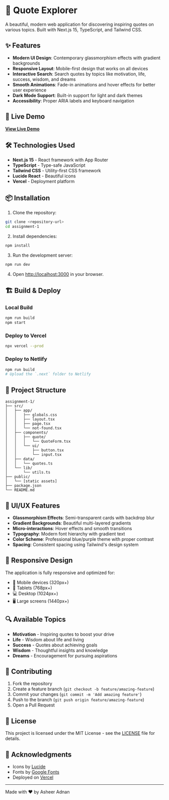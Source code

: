 # 🌟 Quote Explorer

A beautiful, modern web application for discovering inspiring quotes on various topics. Built with Next.js 15, TypeScript, and Tailwind CSS.

## ✨ Features

- **Modern UI Design**: Contemporary glassmorphism effects with gradient backgrounds
- **Responsive Layout**: Mobile-first design that works on all devices
- **Interactive Search**: Search quotes by topics like motivation, life, success, wisdom, and dreams
- **Smooth Animations**: Fade-in animations and hover effects for better user experience
- **Dark Mode Support**: Built-in support for light and dark themes
- **Accessibility**: Proper ARIA labels and keyboard navigation

## 🚀 Live Demo

**[View Live Demo](https://assignment-1-evdrgfyxq-asheeradnan-gmailcoms-projects.vercel.app)**

## 🛠️ Technologies Used

- **Next.js 15** - React framework with App Router
- **TypeScript** - Type-safe JavaScript
- **Tailwind CSS** - Utility-first CSS framework
- **Lucide React** - Beautiful icons
- **Vercel** - Deployment platform

## 📦 Installation

1. Clone the repository:
```bash
git clone <repository-url>
cd assignment-1
```

2. Install dependencies:
```bash
npm install
```

3. Run the development server:
```bash
npm run dev
```

4. Open [http://localhost:3000](http://localhost:3000) in your browser.

## 🏗️ Build & Deploy

### Local Build
```bash
npm run build
npm start
```

### Deploy to Vercel
```bash
npx vercel --prod
```

### Deploy to Netlify
```bash
npm run build
# Upload the `.next` folder to Netlify
```

## 📁 Project Structure

```
assignment-1/
├── src/
│   ├── app/
│   │   ├── globals.css
│   │   ├── layout.tsx
│   │   ├── page.tsx
│   │   └── not-found.tsx
│   ├── components/
│   │   ├── quote/
│   │   │   └── QuoteForm.tsx
│   │   └── ui/
│   │       ├── button.tsx
│   │       └── input.tsx
│   ├── data/
│   │   └── quotes.ts
│   └── lib/
│       └── utils.ts
├── public/
│   └── [static assets]
├── package.json
└── README.md
```

## 🎨 UI/UX Features

- **Glassmorphism Effects**: Semi-transparent cards with backdrop blur
- **Gradient Backgrounds**: Beautiful multi-layered gradients
- **Micro-interactions**: Hover effects and smooth transitions
- **Typography**: Modern font hierarchy with gradient text
- **Color Scheme**: Professional blue/purple theme with proper contrast
- **Spacing**: Consistent spacing using Tailwind's design system

## 📱 Responsive Design

The application is fully responsive and optimized for:
- 📱 Mobile devices (320px+)
- 📱 Tablets (768px+)
- 💻 Desktop (1024px+)
- 🖥️ Large screens (1440px+)

## 🔍 Available Topics

- **Motivation** - Inspiring quotes to boost your drive
- **Life** - Wisdom about life and living
- **Success** - Quotes about achieving goals
- **Wisdom** - Thoughtful insights and knowledge
- **Dreams** - Encouragement for pursuing aspirations

## 🤝 Contributing

1. Fork the repository
2. Create a feature branch (`git checkout -b feature/amazing-feature`)
3. Commit your changes (`git commit -m 'Add amazing feature'`)
4. Push to the branch (`git push origin feature/amazing-feature`)
5. Open a Pull Request

## 📄 License

This project is licensed under the MIT License - see the [LICENSE](LICENSE) file for details.

## 🙏 Acknowledgments

- Icons by [Lucide](https://lucide.dev/)
- Fonts by [Google Fonts](https://fonts.google.com/)
- Deployed on [Vercel](https://nexium-assignment.vercel.app/)

---

Made with ❤️ by Asheer Adnan
